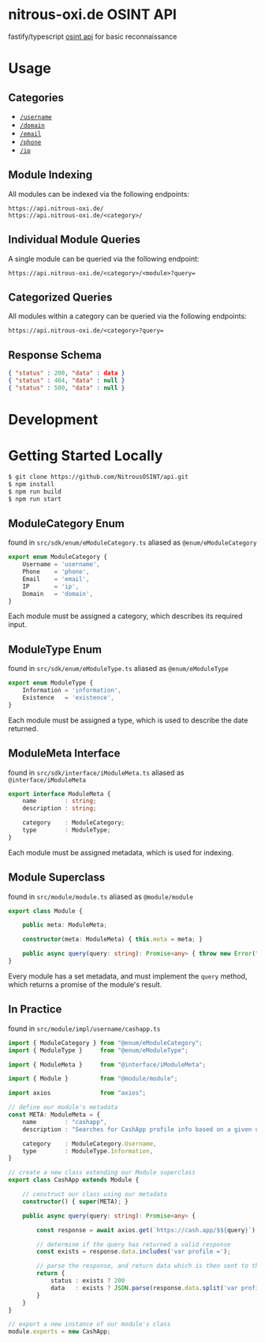 # nitrous-oxi.de OSINT API
fastify/typescript [osint api](https://api.nitrous-oxi.de/) for basic reconnaissance

# Usage

## Categories

- [`/username`](https://api.nitrous-oxi.de/username)
- [`/domain`](https://api.nitrous-oxi.de/domain)
- [`/email`](https://api.nitrous-oxi.de/email)
- [`/phone`](https://api.nitrous-oxi.de/phone)
- [`/ip`](https://api.nitrous-oxi.de/ip)

## Module Indexing

All modules can be indexed via the following endpoints:

`https://api.nitrous-oxi.de/`  
`https://api.nitrous-oxi.de/<category>/`

## Individual Module Queries

A single module can be queried via the following endpoint:

`https://api.nitrous-oxi.de/<category>/<module>?query=`

## Categorized Queries

All modules within a category can be queried via the following endpoints:

`https://api.nitrous-oxi.de/<category>?query=`

## Response Schema

```json
{ "status" : 200, "data" : data }
{ "status" : 404, "data" : null }
{ "status" : 500, "data" : null }
```

# Development

# Getting Started Locally
```bash
$ git clone https://github.com/NitrousOSINT/api.git
$ npm install
$ npm run build
$ npm run start
```

## ModuleCategory Enum

found in `src/sdk/enum/eModuleCategory.ts` aliased as `@enum/eModuleCategory`

```typescript
export enum ModuleCategory {
    Username = 'username',
    Phone    = 'phone',
    Email    = 'email',
    IP       = 'ip',
    Domain   = 'domain',
}
```

Each module must be assigned a category, which describes its required input.

## ModuleType Enum

found in `src/sdk/enum/eModuleType.ts` aliased as `@enum/eModuleType`

```typescript
export enum ModuleType {
    Information = 'information',
    Existence   = 'existence',
}
```

Each module must be assigned a type, which is used to describe the date returned.

## ModuleMeta Interface

found in `src/sdk/interface/iModuleMeta.ts` aliased as `@interface/iModuleMeta`

```typescript
export interface ModuleMeta {
    name        : string;
    description : string;

    category    : ModuleCategory;
    type        : ModuleType;
}
```

Each module must be assigned metadata, which is used for indexing.

## Module Superclass

found in `src/module/module.ts` aliased as `@module/module`

```typescript
export class Module {

    public meta: ModuleMeta;

    constructor(meta: ModuleMeta) { this.meta = meta; }

    public async query(query: string): Promise<any> { throw new Error("Method not implemented."); }
}
```

Every module has a set metadata, and must implement the `query` method, which returns a promise of the module's result.

## In Practice

found in `src/module/impl/username/cashapp.ts`

```typescript
import { ModuleCategory } from "@enum/eModuleCategory";
import { ModuleType }     from "@enum/eModuleType";

import { ModuleMeta }     from "@interface/iModuleMeta";

import { Module }         from "@module/module";

import axios              from "axios";

// define our module's metadata
const META: ModuleMeta = {
    name        : "cashapp",
    description : "Searches for CashApp profile info based on a given username.",

    category    : ModuleCategory.Username,
    type        : ModuleType.Information,
}

// create a new class extending our Module superclass
export class CashApp extends Module {

    // construct our class using our metadata
    constructor() { super(META); }

    public async query(query: string): Promise<any> {

        const response = await axios.get(`https://cash.app/$${query}`);

        // determine if the query has returned a valid response
        const exists = response.data.includes('var profile =');

        // parse the response, and return data which is then sent to the client
        return {
            status : exists ? 200                                                                : 404,
            data   : exists ? JSON.parse(response.data.split('var profile = ')[1].split(';')[0]) : null,
        }
    }
}

// export a new instance of our module's class
module.exports = new CashApp;
```
